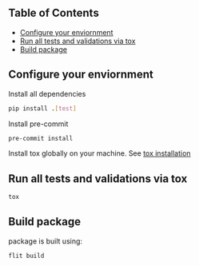 ## Table of Contents

<!-- toc -->

- [Configure your enviornment](#configure-your-enviornment)
- [Run all tests and validations via tox](#run-all-tests-and-validations-via-tox)
- [Build package](#build-package)

<!-- tocstop -->

## Configure your enviornment
Install all dependencies
```bash
pip install .[test]
```

Install pre-commit
```bash
pre-commit install
```

Install tox globally on your machine. See [tox installation](https://tox.wiki/en/latest/install.html)

## Run all tests and validations via tox
```bash
tox
```


## Build package
package is built using:
```bash
flit build
```